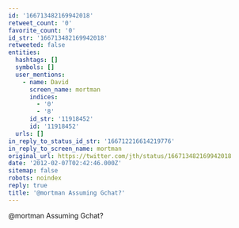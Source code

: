 ```yaml
---
id: '166713482169942018'
retweet_count: '0'
favorite_count: '0'
id_str: '166713482169942018'
retweeted: false
entities:
  hashtags: []
  symbols: []
  user_mentions:
    - name: David
      screen_name: mortman
      indices:
        - '0'
        - '8'
      id_str: '11918452'
      id: '11918452'
  urls: []
in_reply_to_status_id_str: '166712216614219776'
in_reply_to_screen_name: mortman
original_url: https://twitter.com/jth/status/166713482169942018
date: '2012-02-07T02:42:46.000Z'
sitemap: false
robots: noindex
reply: true
title: '@mortman Assuming Gchat?'
---
```


@mortman Assuming Gchat?